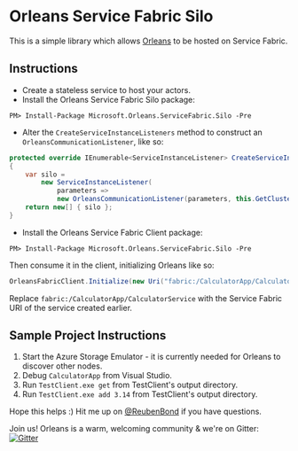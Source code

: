 # Orleans Service Fabric Silo
This is a simple library which allows [Orleans](github.com/dotnet/orleans/) to be hosted on Service Fabric.

## Instructions
* Create a stateless service to host your actors.
* Install the Orleans Service Fabric Silo package:
```PS
PM> Install-Package Microsoft.Orleans.ServiceFabric.Silo -Pre
```
* Alter the `CreateServiceInstanceListeners` method to construct an `OrleansCommunicationListener`, like so:
```C#
protected override IEnumerable<ServiceInstanceListener> CreateServiceInstanceListeners()
{
    var silo =
        new ServiceInstanceListener(
            parameters =>
            new OrleansCommunicationListener(parameters, this.GetClusterConfiguration(), this.ServicePartition));
    return new[] { silo };
}
```
* Install the Orleans Service Fabric Client package:
```PS
PM> Install-Package Microsoft.Orleans.ServiceFabric.Silo -Pre
```
Then consume it in the client, initializing Orleans like so:
```C#
OrleansFabricClient.Initialize(new Uri("fabric:/CalculatorApp/CalculatorService"), this.GetConfiguration());
```
Replace `fabric:/CalculatorApp/CalculatorService` with the Service Fabric URI of the service created earlier.

## Sample Project Instructions
1. Start the Azure Storage Emulator - it is currently needed for Orleans to discover other nodes.
2. Debug `CalculatorApp` from Visual Studio.
3. Run `TestClient.exe get` from TestClient's output directory.
4. Run `TestClient.exe add 3.14` from TestClient's output directory.

Hope this helps :) Hit me up on [@ReubenBond](https://twitter.com/reubenbond) if you have questions.

Join us! Orleans is a warm, welcoming community & we're on Gitter: [![Gitter](https://badges.gitter.im/Join%20Chat.svg)](https://gitter.im/dotnet/orleans?utm_source=badge&utm_medium=badge&utm_campaign=pr-badge)
